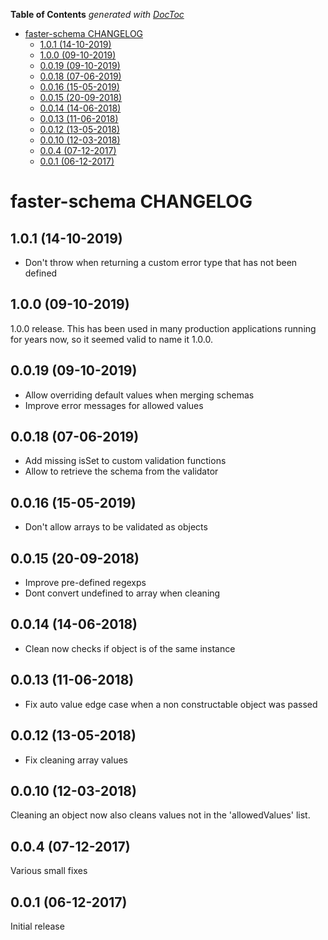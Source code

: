 <!-- START doctoc generated TOC please keep comment here to allow auto update -->
<!-- DON'T EDIT THIS SECTION, INSTEAD RE-RUN doctoc TO UPDATE -->
**Table of Contents**  *generated with [DocToc](https://github.com/thlorenz/doctoc)*

- [faster-schema CHANGELOG](#faster-schema-changelog)
  - [1.0.1 (14-10-2019)](#101-14-10-2019)
  - [1.0.0 (09-10-2019)](#100-09-10-2019)
  - [0.0.19 (09-10-2019)](#0019-09-10-2019)
  - [0.0.18 (07-06-2019)](#0018-07-06-2019)
  - [0.0.16 (15-05-2019)](#0016-15-05-2019)
  - [0.0.15 (20-09-2018)](#0015-20-09-2018)
  - [0.0.14 (14-06-2018)](#0014-14-06-2018)
  - [0.0.13 (11-06-2018)](#0013-11-06-2018)
  - [0.0.12 (13-05-2018)](#0012-13-05-2018)
  - [0.0.10 (12-03-2018)](#0010-12-03-2018)
  - [0.0.4 (07-12-2017)](#004-07-12-2017)
  - [0.0.1 (06-12-2017)](#001-06-12-2017)

<!-- END doctoc generated TOC please keep comment here to allow auto update -->

# faster-schema CHANGELOG

## 1.0.1 (14-10-2019)

- Don't throw when returning a custom error type that has not been defined


## 1.0.0 (09-10-2019)

1.0.0 release.
This has been used in many production applications running for years now, so it seemed valid to name it 1.0.0.

## 0.0.19 (09-10-2019)

- Allow overriding default values when merging schemas
- Improve error messages for allowed values

## 0.0.18 (07-06-2019)

- Add missing isSet to custom validation functions
- Allow to retrieve the schema from the validator

## 0.0.16 (15-05-2019)

- Don't allow arrays to be validated as objects

## 0.0.15 (20-09-2018)

- Improve pre-defined regexps
- Dont convert undefined to array when cleaning

## 0.0.14 (14-06-2018)

- Clean now checks if object is of the same instance

## 0.0.13 (11-06-2018)

- Fix auto value edge case when a non constructable object was passed

## 0.0.12 (13-05-2018)

- Fix cleaning array values

## 0.0.10 (12-03-2018)

Cleaning an object now also cleans values not in the 'allowedValues' list.

## 0.0.4 (07-12-2017)

Various small fixes

## 0.0.1 (06-12-2017)

Initial release
